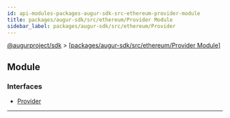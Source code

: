 ```yaml
---
id: api-modules-packages-augur-sdk-src-ethereum-provider-module
title: packages/augur-sdk/src/ethereum/Provider Module
sidebar_label: packages/augur-sdk/src/ethereum/Provider
---
```


[@augurproject/sdk](api-readme.md) > [[packages/augur-sdk/src/ethereum/Provider Module]](api-modules-packages-augur-sdk-src-ethereum-provider-module.md)

## Module

### Interfaces

* [Provider](api-interfaces-packages-augur-sdk-src-ethereum-provider-provider.md)

---

